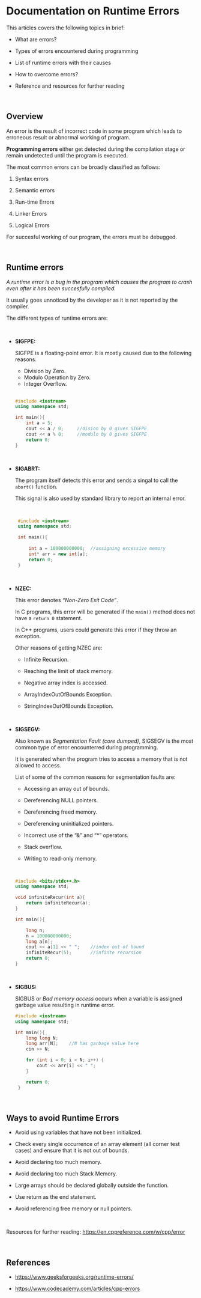 # Documentation on Runtime Errors

This articles covers the following topics in brief:

* What are errors?

* Types of errors encountered during programming

* List of runtime errors with their causes

* How to overcome errors?

* Reference and resources for further reading

<br>

## Overview

An error is the result of incorrect code in some program which leads to erroneous result or abnormal working of program. 

**Programming errors** either get detected during the compilation stage or remain undetected until the program is executed. 

The most common errors can be broadly classified as follows:

1. Syntax errors

2. Semantic errors

3. Run-time Errors

4. Linker Errors

5. Logical Errors

For succesful working of our program, the errors must be debugged.

<br>

## Runtime errors

*A runtime error is a bug in the program which causes the program to crash even after it has been succesfully compiled.* 

It usually goes unnoticed by the developer as it is not reported by the compiler.

The different types of runtime errors are:

<br>

* **SIGFPE:**

   SIGFPE is a floating-point error. It is mostly caused due to the following reasons. 
    * Division by Zero.
    * Modulo Operation by Zero.
    * Integer Overflow.

    <br>

    ```C++
    #include <iostream>
    using namespace std;

    int main(){
        int a = 5;
        cout << a / 0;     //dision by 0 gives SIGFPE
        cout << a % 0;     //modulo by 0 gives SIGFPE
        return 0;
    }
    ```

<br>

* **SIGABRT:** 

   The program itself detects this error and sends a singal to call the `abort()` function. 
   
   This signal is also used by standard library to report an internal error.

   <br>

   ```C++
    #include <iostream>
    using namespace std;
 
    int main(){
    
        int a = 100000000000;  //assigning excessive memory
        int* arr = new int[a];
        return 0;
    }
    ```
<br>

* **NZEC:** 

   This error denotes *“Non-Zero Exit Code”*. 
   
   In C programs, this error will be generated if the `main()` method does not have a  `return 0`  statement. 
   
   In C++ programs, users could generate this error if they throw an exception. 

   Other reasons of getting NZEC are: 

    * Infinite Recursion.

    * Reaching the limit of stack memory.

    * Negative array index is accessed.

    * ArrayIndexOutOfBounds Exception.

    * StringIndexOutOfBounds Exception.
    
<br>

* **SIGSEGV:** 

    Also known as *Segmentation Fault (core dumped)*, SIGSEGV is the most common type of error encounterred during programming. 
    
    It is generated when the program tries to access a memory that is not allowed to access.
    
    List of some of the common reasons for segmentation faults are:

    * Accessing an array out of bounds.

    * Dereferencing NULL pointers.

    * Dereferencing freed memory.

    * Dereferencing uninitialized pointers.

    * Incorrect use of the “&” and “*” operators.

    * Stack overflow.

    * Writing to read-only memory.

    <br>

    ```C++
    #include <bits/stdc++.h>
    using namespace std;
  
    void infiniteRecur(int a){
        return infiniteRecur(a);
    }

    int main(){

        long n;
        n = 100000000000;
        long a[n];
        cout << a[1] << " ";    //index out of bound
        infiniteRecur(5);       //infinte recursion
        return 0;
    }
    ```

<br>

* **SIGBUS:**

  SIGBUS or *Bad memory access* occurs when a variable is assigned garbage value resulting in runtime error.

  ```C++
  #include <iostream>
  using namespace std;

  int main(){
      long long N;
      long arr[N];    //N has garbage value here
      cin >> N;

      for (int i = 0; i < N; i++) {
          cout << arr[i] << " ";
      }
  
      return 0;
   }
  ```

<br>

## Ways to avoid Runtime Errors

* Avoid using variables that have not been initialized. 

* Check every single occurrence of an array element (all corner test cases) and ensure that it is not out of bounds.

* Avoid declaring too much memory.

* Avoid declaring too much Stack Memory. 

* Large arrays should be declared globally outside the function.

* Use return as the end statement.

* Avoid referencing free memory or null pointers.

<br>

Resources for further reading: https://en.cppreference.com/w/cpp/error

<br>

## References

* https://www.geeksforgeeks.org/runtime-errors/

* https://www.codecademy.com/articles/cpp-errors
